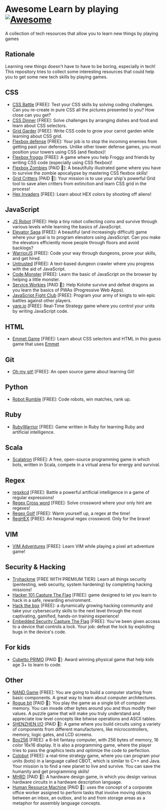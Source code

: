# Awesome Learn by playing [![Awesome](https://awesome.re/badge.svg)](https://awesome.re)

A collection of tech resources that allow you to learn new things by playing games


## Rationale

Learning new things doesn't have to have to be boring, especially in tech! This repository tries to collect some interesting resources that could help you to get some new tech skills by playing games.


## CSS

- [CSS Battle](https://cssbattle.dev/) \[FREE\]: Test your CSS skills by solving coding challenges. Can you re-create in pure CSS all the pictures presented to you? How close can you get? 
- [CSS Dinner](https://flukeout.github.io/) \[FREE\]: Solve challenges by arranging dishes and food and learn about CSS selectors.
- [Grid Garder](https://cssgridgarden.com/) \[FREE\]: Write CSS code to grow your carrot garden while learning about CSS grid.
- [Flexbox defense](http://www.flexboxdefense.com/) \[FREE\]: Your job is to stop the incoming enemies from getting past your defenses. Unlike other tower defense games, you must position your towers using CSS (and flexbox)!
- [Flexbox froggy](http://flexboxfroggy.com/) \[FREE\]: A game where you help Froggy and friends by writing CSS code (especially using CSS flexbox)!
- [Flexbox Zombies](https://flexboxzombies.com/p/flexbox-zombies) \[PAID 💸\]: A beautifully illustrated game where you have to survive the zombie apocalypse by mastering CSS flexbox skills!
- [Grid Critters](https://gridcritters.com/) \[PAID 💸\]: Your mission is to use your ship's powerful Grid tool to save alien critters from extinction and learn CSS grid in the process!
- [Hex Invaders](http://www.hexinvaders.com/) \[FREE\]: Learn about HEX colors by shooting off aliens!


## JavaScript

- [JS Robot](https://lab.reaal.me/jsrobot/) \[FREE\]: Help a tiny robot collecting coins and survive through various levels while learning the basics of JavaScript.
- [Elevator Saga](https://play.elevatorsaga.com/) \[FREE\]: A beautiful (and increasingly difficult) game where your goal is to program elevators using JavaScript. Can you make the elevators efficiently move people through floors and avoid backlogs?
- [WarriorJS](https://warriorjs.com/) \[FREE\]: Code your way through dungeons, prove your skills, and get hired.
- [Untrusted](https://alexnisnevich.github.io/untrusted/) \[FREE\]: A text-based dungeon crawler where you progress with the aid of JavaScript.
- [Code Monster](http://www.crunchzilla.com/code-monster) \[FREE\]: Learn the basic of JavaScript on the browser by helping a little monster.
- [Service Workies](https://serviceworkies.com/) \[PAID 💸\]: Help Kolohe survive and defeat dragons as you learn the basics of PWAs (Progressive Web Apps).
- [JavaScript Fight Club](https://jsfight.club/) \[FREE\]: Program your army of knigts to win epic battles against other players.
- [yare.io](https://yare.io/) \[FREE\]: Real-Time Strategy game where you control your units by writing JavaScript code.

## HTML

- [Emmet Game](https://ahndohun.github.io/emmet-game/) \[FREE\]: Learn about CSS selectors and HTML in this guess game that uses [Emmet](https://docs.emmet.io/)


## Git

- [Oh my git!](https://ohmygit.org/) \[FREE\]: An open source game about learning Git!


## Python

- [Robot Rumble](https://robotrumble.org/) \[FREE\]: Code robots, win matches, rank up.


## Ruby

- [RubyWarrior](https://github.com/ryanb/ruby-warrior) \[FREE\]: Game written in Ruby for learning Ruby and artificial intelligence.


## Scala

- [Scalatron](http://scalatron.github.io/) \[FREE\]: A free, open-source programming game in which bots, written in Scala, compete in a virtual arena for energy and survival.


## Regex

- [regxkcd](https://mekagem.itch.io/regxkcd) \[FREE\]: Battle a powerful artificial intelligence in a game of regular expressions!
- [Regex Cross word](https://regexcrossword.com/) \[FREE\]: Solve crossword where your only hint are regexes!
- [Regex Golf](https://alf.nu/RegexGolf) \[FREE\]: Warm yourself up, a regex at the time!
- [RegHEX](https://rampion.github.io/RegHex/) \[FREE\]: An hexagonal regex crossword. Only for the brave!


## VIM

- [VIM Adventures](https://vim-adventures.com/)  \[FREE\]: Learn VIM while playing a pixel art adventure game!


## Security & Hacking

- [Tryhackme](https://tryhackme.com/) \[FREE WITH PREMIUM TIER\]: Learn all things security (pentesting, web security, system hardening) by completing hacking missions!
- [Hacker 101 Capture The Flag](https://ctf.hacker101.com/) \[FREE\]: game designed to let you learn to hack in a safe, rewarding environment.
- [Hack the box](https://www.hackthebox.eu/) \[FREE\]: a dynamically growing hacking community and take your cybersecurity skills to the next level through the most captivating, gamified, hands-on training experience!
- [Embedded Security Capture The Flag](https://microcorruption.com/) \[FREE\]: You've been given access to a device that controls a lock. Your job: defeat the lock by exploiting bugs in the device's code.


## For kids

- [Cubetto PRIMO](https://www.primotoys.com/) \[PAID 💸\]: Award winning physical game that help kids age 3+ to learn to code.


## Other

- [NAND Game](https://nandgame.com/) \[FREE\]: You are going to build a computer starting from basic components. A great way to learn about computer architectures.
- [Rogue bit](https://store.steampowered.com/app/949790/Rogue_Bit/) \[PAID 💸\]: You play the game as a single bit of computer memory. You can invade other bytes around you and thus modify their values. A puzzle game that will make you truly understand and appreciate low level concepts like bitwise operations and ASCII tables.
- [SHENZHEN I/O](https://store.steampowered.com/app/504210/SHENZHEN_IO/) \[PAID 💸\]: A game where you build circuits using a variety of components from different manufacturers, like microcontrollers, memory, logic gates, and LCD screens.
- [Box256](http://box-256.com/) \[FREE\]: a 8-bit fantasy computer, with 256 bytes of memory, 16 color 16x16 display. It is also a programming game, where the player tries to pass the graphics tests and optimize the code to perfection.
- [Colobot](https://colobot.info/) \[FREE\]: a real-time strategy game, where you can program your units (bots) in a language called CBOT, which is similar to C++ and Java. Your mission is to find a new planet to live and survive. You can save the humanity and get programming skills!
- [MHRD](https://store.steampowered.com/app/576030/MHRD/) \[PAID 💸\]: A hardware design game, in which you design various hardware circuits in a hardware description language.
- [Human Resource Machine](https://tomorrowcorporation.com/humanresourcemachine) \[PAID 💸\]: uses the concept of a corporate office worker assigned to perform tasks that involve moving objects between an inbox, an outbox, and to and from storage areas as a metaphor for assembly language concepts. 
